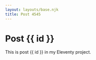 ```yaml
---
layout: layouts/base.njk
title: Post 4545
---
```


# Post {{ id }}

This is post {{ id }} in my Eleventy project.
